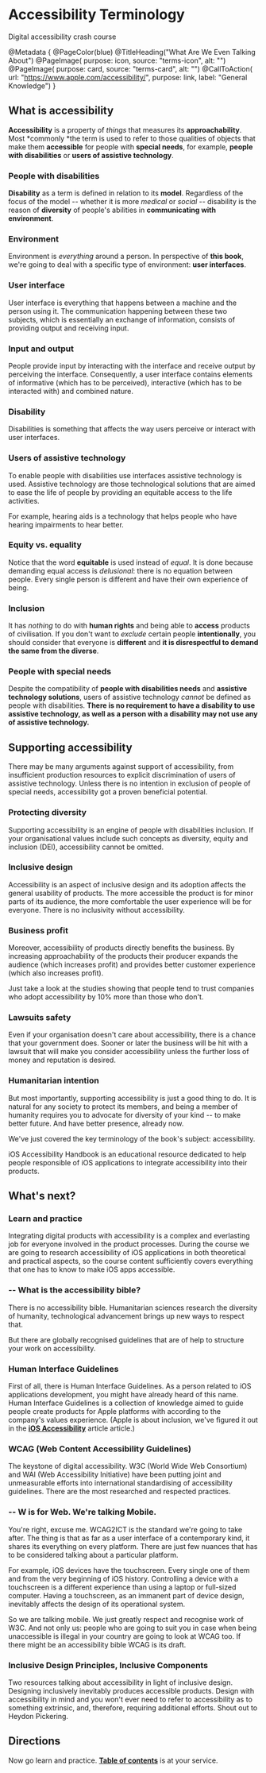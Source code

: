 # Accessibility Terminology

Digital accessibility crash course

@Metadata {
    @PageColor(blue)
    @TitleHeading("What Are We Even Talking About")
    @PageImage(
               purpose: icon, 
               source: "terms-icon", 
               alt: "")
    @PageImage(
               purpose: card, 
               source: "terms-card", 
               alt: "")
    @CallToAction(
                url: "https://www.apple.com/accessibility/",
                purpose: link, 
                label: "General Knowledge")
}


## What is accessibility 

**Accessibility** is a property of *things* that measures its **approachability**. Most *commonly *the term is used to refer to those qualities of objects that make them **accessible** for people with **special needs**, for example, **people with disabilities** or **users of assistive technology**.

### People with disabilities
**Disability** as a term is defined in relation to its **model**. Regardless of the focus of the model -- whether it is more *medical* or *social* -- disability is the reason of **diversity** of people's abilities in **communicating with environment**.

### Environment
Environment is *everything* around a person. In perspective of **this book**, we're going to deal with a specific type of environment: **user interfaces**. 

### User interface
User interface is everything that happens between a machine and the person using it. The communication happening between these two subjects, which is essentially an exchange of information, consists of providing output and receiving input. 

### Input and output
People provide input by interacting with the interface and receive output by perceiving the interface. Consequently, a user interface contains elements of informative (which has to be perceived), interactive (which has to be interacted with) and combined nature.

### Disability
Disabilities is something that affects the way users perceive or interact with user interfaces. 

### Users of assistive technology
To enable people with disabilities use interfaces assistive technology is used. Assistive technology are those technological solutions that are aimed to ease the life of people by providing an equitable access to the life activities. 

For example, hearing aids is a technology that helps people who have hearing impairments to hear better.

### Equity vs. equality
Notice that the word **equitable** is used instead of *equal*. It is done because demanding equal access is *delusional*: there is no equation between people. Every single person is different and have their own experience of being. 

### Inclusion
It has *nothing* to do with **human rights** and being able to **access** products of civilisation. If you don't want to *exclude* certain people **intentionally**, you should consider that everyone is **different** and **it is disrespectful to demand the same from the diverse**. 

### People with special needs
Despite the compatibility of **people with disabilities needs** and **assistive technology solutions**, users of assistive technology *cannot* be defined as people with disabilities. **There is no requirement to have a disability to use assistive technology, as well as a person with a disability may not use any of assistive technology.**

## Supporting accessibility
There may be many arguments against support of accessibility, from insufficient production resources to explicit discrimination of users of assistive technology. Unless there is no intention in exclusion of people of special needs, accessibility got a proven beneficial potential. 

### Protecting diversity
Supporting accessibility is an engine of people with disabilities inclusion. If your organisational values include such concepts as diversity, equity and inclusion (DEI), accessibility cannot be omitted.

### Inclusive design
Accessibility is an aspect of inclusive design and its adoption affects the general usability of products. The more accessible the product is for minor parts of its audience, the more comfortable the user experience will be for everyone. There is no inclusivity without accessibility.

### Business profit
Moreover, accessibility of products directly benefits the business. By increasing approachability of the products their producer expands the audience (which increases profit) and provides better customer experience (which also increases profit). 

Just take a look at the studies showing that people tend to trust companies who adopt accessibility by 10% more than those who don't.

### Lawsuits safety
Even if your organisation doesn't care about accessibility, there is a chance that your government does. Sooner or later the business will be hit with a lawsuit that will make you consider accessibility unless the further loss of money and reputation is desired.

### Humanitarian intention
But most importantly, supporting accessibility is just a good thing to do. It is natural for any society to protect its members, and being a member of humanity requires you to advocate for diversity of your kind -- to make better future. And have better presence, already now.


We've just covered the key terminology of the book's subject: accessibility. 

iOS Accessibility Handbook is an educational resource dedicated to help people responsible of iOS applications to integrate accessibility into their products. 

## What's next?

### Learn and practice
Integrating digital products with accessibility is a complex and everlasting job for everyone involved in the product processes. During the course we are going to research accessibility of iOS applications in both theoretical and practical aspects, so the course content sufficiently covers everything that one has to know to make iOS apps accessible. 

### -- What is the accessibility bible?
There is no accessibility bible. Humanitarian sciences research the diversity of humanity, technological advancement brings up new ways to respect that.

But there are globally recognised guidelines that are of help to structure your work on accessibility.

### Human Interface Guidelines
First of all, there is Human Interface Guidelines. As a person related to iOS applications development, you might have already heard of this name. Human Interface Guidelines is a collection of knowledge aimed to guide people create products for Apple platforms with according to the company's values experience. (Apple is about inclusion, we've figured it out in the [**iOS Accessibility**](<doc:iOSAccessibility>) article article.)

### WCAG (Web Content Accessibility Guidelines)
The keystone of digital accessibility. W3C (World Wide Web Consortium) and WAI (Web Accessibility Initiative) have been putting joint and unmeasurable efforts into international standardising of accessibility guidelines. There are the most researched and respected practices. 

### -- W is for Web. We're talking Mobile.
You're right, excuse me. WCAG2ICT is the standard we're going to take after. The thing is that as far as a user interface of a contemporary kind, it shares its everything on every platform. There are just few nuances that has to be considered talking about a particular platform. 

For example, iOS devices have the touchscreen. Every single one of them and from the very beginning of iOS history. Controlling a device with a touchscreen is a different experience than using a laptop or full-sized computer. Having a touchscreen, as an immanent part of device design, inevitably affects the design of its operational system. 

So we are talking mobile. We just greatly respect and recognise work of W3C. And not only us: people who are going to suit you in case when being unaccessible is illegal in your country are going to look at WCAG too. If there might be an accessibility bible WCAG is its draft.

### Inclusive Design Principles, Inclusive Components
Two resources talking about accessibility in light of inclusive design. Designing inclusively inevitably produces accessible products. Design with accessibility in mind and you won't ever need to refer to accessibility as to something extrinsic, and, therefore, requiring additional efforts. Shout out to Heydon Pickering. 

## Directions 
Now go learn and practice. [**Table of contents**](<doc:AdoptionGuide>) is at your service.

